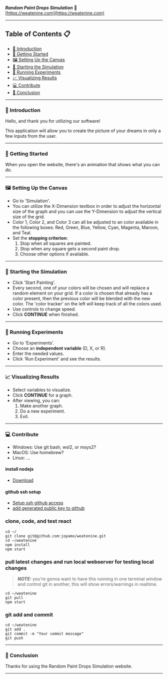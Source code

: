 ***Random Paint Drops Simulation*** 🎨<br>
[https://weatenine.com](https://weatenine.com)

---

## **Table of Contents** 📋

- [🎉 Introduction](#-introduction)
- [🚀 Getting Started](#-getting-started)
- [🖼 Setting Up the Canvas](#-setting-up-the-canvas)
- [🔄 Starting the Simulation](#-starting-the-simulation)
- [🔬 Running Experiments](#-running-experiments)
- [📈 Visualizing Results](#-visualizing-results)
- [💻 Contribute](#-contribute)
- [🎈 Conclusion](#-conclusion)

---

### 🎉 Introduction

Hello, and thank you for utilizing our software!

This application will allow you to create the picture of your dreams in only a few inputs from the user.

---

### 🚀 Getting Started

When you open the website, there's an animation that shows what you can do.

---

### 🖼 Setting Up the Canvas

- Go to 'Simulation'.
- You can utilize the X-Dimension textbox in order to adjust the horizontal size of the graph and you can use the Y-Dimension to adjust the vertical size of the grid.
- Color 1, Color 2, and Color 3 can all be adjusted to an color available in the following boxes:
Red, Green, Blue, Yellow, Cyan, Magenta, Maroon, and Teal.
- Set the **stopping criterion**:
    1. Stop when all squares are painted.
    2. Stop when any square gets a second paint drop.
    3. Choose other options if available.

---

### 🔄 Starting the Simulation

- Click 'Start Painting'.
- Every second, one of your colors will be chosen and will replace a random element on your grid. If a color is chosen that already has a color present, then the previous color will be blended with the new color. The 'color tracker' on the left will keep track of all the colors used.
- Use controls to change speed.
- Click **CONTINUE** when finished.

---

### 🔬 Running Experiments

- Go to 'Experiments'.
- Choose an **independent variable** (D, X, or R).
- Enter the needed values.
- Click 'Run Experiment' and see the results.

---

### 📈 Visualizing Results

- Select variables to visualize.
- Click **CONTINUE** for a graph.
- After viewing, you can:
    1. Make another graph.
    2. Do a new experiment.
    3. Exit.

---

### 💻 Contribute

- Windows: Use git bash, wsl2, or msys2?
- MacOS: Use homebrew?
- Linux: ...

#### install nodejs
* [Download](https://nodejs.org/en/download)

#### github ssh setup
* [Setup ssh github access](https://docs.github.com/en/authentication/connecting-to-github-with-ssh/generating-a-new-ssh-key-and-adding-it-to-the-ssh-agent)
* [add generated public key to github](https://docs.github.com/en/authentication/connecting-to-github-with-ssh/adding-a-new-ssh-key-to-your-github-account?tool=webui)

### clone, code, and test react
```
cd ~/
git clone git@github.com:jopamo/weatenine.git
cd ~/weatenine
npm install
npm start

```

### pull latest changes and run local webserver for testing local changes
> **_NOTE:_**  you're gonna want to have this running in one terminal window and control git in another, this will show errors/warnings in realtime.

```
cd ~/weatenine
git pull
npm start

```

### git add and commit
```
cd ~/weatenine
git add .
git commit -m "Your commit message"
git push

```
---

### 🎈 Conclusion

Thanks for using the Random Paint Drops Simulation website.

---
